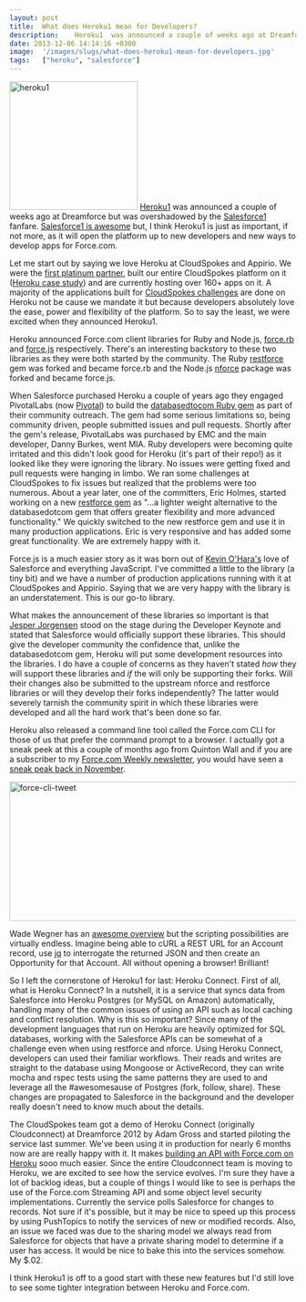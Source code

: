 ```yaml
---
layout: post
title:  What does Heroku1 mean for Developers?
description:    Heroku1  was announced a couple of weeks ago at Dreamforce but was overshadowed by the Salesforce1  fanfare. Salesforce1 is awesome  but, I think Heroku1 is just as important, if not more, as it will open the platform up to new developers and new ways to develop apps for Force.com. Let me start out by saying we love Heroku at CloudSpokes and Appirio. We were the first platinum partner , built our entire CloudSpokes platform on it (Heroku case study ) and are currently hosting over 160+ apps o
date: 2013-12-06 14:14:16 +0300
image:  '/images/slugs/what-does-heroku1-mean-for-developers.jpg'
tags:   ["heroku", "salesforce"]
---
```

<p><a href="http://res.cloudinary.com/blog-jeffdouglas-com/image/upload/v1400327583/heroku1_n4ty7y.png"><img src="http://res.cloudinary.com/blog-jeffdouglas-com/image/upload/v1400327583/heroku1_n4ty7y.png" alt="heroku1" width="225" class="alignleft size-full wp-image-5134" /></a> <a href="https://www.heroku.com/1" target="_blank">Heroku1</a> was announced a couple of weeks ago at Dreamforce but was overshadowed by the <a href="http://www.salesforce.com/salesforce1/" target="_blank">Salesforce1</a> fanfare. <a href="/2013/11/26/what-does-salesforce1-mean-for-developers/" target="_blank">Salesforce1 is awesome</a> but, I think Heroku1 is just as important, if not more, as it will open the platform up to new developers and new ways to develop apps for Force.com.</p>
<p>Let me start out by saying we love Heroku at CloudSpokes and Appirio. We were the <a href="https://partners.heroku.com/appirio" target="_blank">first platinum partner</a>, built our entire CloudSpokes platform on it (<a href="http://success.heroku.com/cloudspokes" target="_blank">Heroku case study</a>) and are currently hosting over 160+ apps on it. A majority of the applications built for <a href="http://www.cloudspokes.com/challenges" target="_blank">CloudSpokes challenges</a> are done on Heroku not be cause we mandate it but because developers absolutely love the ease, power and flexibility of the platform. So to say the least, we were excited when they announced Heroku1.</p>
<p>Heroku announced Force.com client libraries for Ruby and Node.js, <a href="https://github.com/heroku/force.rb" target="_blank">force.rb</a> and <a href="https://github.com/heroku/force.js" target="_blank">force.js</a> respectively. There's an interesting backstory to these two libraries as they were both started by the community. The Ruby <a href="https://github.com/ejholmes/restforce" target="_blank">restforce</a> gem was forked and became force.rb and the Node.js <a href="https://github.com/kevinohara80/nforce" target="_blank">nforce</a> package was forked and became force.js.</p>
<p>When Salesforce purchased Heroku a couple of years ago they engaged PivotalLabs (now <a href="http://www.gopivotal.com/" target="_blank">Pivotal</a>) to build the <a href="https://github.com/heroku/databasedotcom" target="_blank">databasedtocom Ruby gem</a> as part of their community outreach. The gem had some serious limitations so, being community driven, people submitted issues and pull requests. Shortly after the gem's release, PivotalLabs was purchased by EMC and the main developer, Danny Burkes, went MIA. Ruby developers were becoming quite irritated and this didn't look good for Heroku (it's part of their repo!) as it looked like they were ignoring the library. No issues were getting fixed and pull requests were hanging in limbo. We ran some challenges at CloudSpokes to fix issues but realized that the problems were too numerous. About a year later, one of the committers, Eric Holmes, started working on a new <a href="https://github.com/ejholmes/restforce" target="_blank">restforce gem</a> as "...a lighter weight alternative to the databasedotcom gem that offers greater flexibility and more advanced functionality." We quickly switched to the new restforce gem and use it in many production applications. Eric is very responsive and has added some great functionality. We are extremely happy with it.</p>
<p>Force.js is a much easier story as it was born out of <a href="https://twitter.com/kevino80" target="_blank">Kevin O'Hara's</a> love of Salesforce and everything JavaScript. I've committed a little to the library (a tiny bit) and we have a number of production applications running with it at CloudSpokes and Appirio. Saying that we are very happy with the library is an understatement. This is our go-to library.</p>
<p>What makes the announcement of these libraries so important is that <a href="http://www.linkedin.com/in/jesperfj" target="_blank">Jesper Jorgensen</a> stood on the stage during the Developer Keynote and stated that Salesforce would officially support these libraries. This should give the developer community the confidence that, unlike the databasedotcom gem, Heroku will put some development resources into the libraries. I do have a couple of concerns as they haven't stated <em>how</em> they will support these libraries and <em>if</em> the will only be supporting their forks. Will their changes also be submitted to the upstream nforce and restforce libraries or will they develop their forks independently? The latter would severely tarnish the community spirit in which these libraries were developed and all the hard work that's been done so far.</p>
<p>Heroku also released a command line tool called the Force.com CLI for those of us that prefer the command prompt to a browser. I actually got a sneak peek at this a couple of months ago from Quinton Wall and if you are a subscriber to my <a href="http://forcedotcomweekly.com/" target="_blank">Force.com Weekly newsletter</a>, you would have seen a <a href="http://us2.campaign-archive2.com/?u=f35534d7a540d01e70a691957&id=21ddb53781&e=e81d3af42a" target="_blank">sneak peak back in November</a>.</p>
<p><a href="http://res.cloudinary.com/blog-jeffdouglas-com/image/upload/v1400327582/force-cli-tweet_gl52wu.png"><img src="http://res.cloudinary.com/blog-jeffdouglas-com/image/upload/v1400327582/force-cli-tweet_gl52wu.png" alt="force-cli-tweet" width="510" height="244" class="aligncenter size-full wp-image-5136" /></a></p>
<p>Wade Wegner has an <a href="http://www.wadewegner.com/2013/11/a-command-line-interface-for-forcecom/" target="_blank">awesome overview</a> but the scripting possibilities are virtually endless. Imagine being able to cURL a REST URL for an Account record, use <a href="http://stedolan.github.io/jq/" target="_blank">jq</a> to interrogate the returned JSON and then create an Opportunity for that Account. All without opening a browser! Brilliant!</p>
<p>So I left the cornerstone of Heroku1 for last: Heroku Connect. First of all, what is Heroku Connect? In a nutshell, it is a service that syncs data from Salesforce into Heroku Postgres (or MySQL on Amazon) automatically, handling many of the common issues of using an API such as local caching and conflict resolution. Why is this so important? Since many of the development languages that run on Heroku are heavily optimized for SQL databases, working with the Salesforce APIs can be somewhat of a challenge even when using restforce and nforce. Using Heroku Connect, developers can used their familiar workflows. Their reads and writes are straight to the database using Mongoose or ActiveRecord, they can write mocha and rspec tests using the same patterns they are used to and leverage all the #awesomesause of Postgres (fork, follow, share). These changes are propagated to Salesforce in the background and the developer really doesn't need to know much about the details.</p>
<p>The CloudSpokes team got a demo of Heroku Connect (originally Cloudconnect) at Dreamforce 2012 by Adam Gross and started piloting the service last summer. We've been using it in production for nearly 6 months now are are really happy with it. It makes <a href="/2013/11/22/df13-session-recap-build-your-api-with-force-com-and-heroku/" target="_blank">building an API with Force.com on Heroku</a> sooo much easier. Since the entire Cloudconnect team is moving to Heroku, we are excited to see how the service evolves. I'm sure they have a lot of backlog ideas, but a couple of things I would like to see is perhaps the use of the Force.com Streaming API and some object level security implementations. Currently the service polls Salesforce for changes to records. Not sure if it's possible, but it may be nice to speed up this process by using PushTopics to notify the services of new or modified records. Also, an issue we faced was due to the sharing model we always read from Salesforce for objects that have a private sharing model to determine if a user has access. It would be nice to bake this into the services somehow. My $.02.</p>
<p>I think Heroku1 is off to a good start with these new features but I'd still love to see some tighter integration between Heroku and Force.com.</p>

